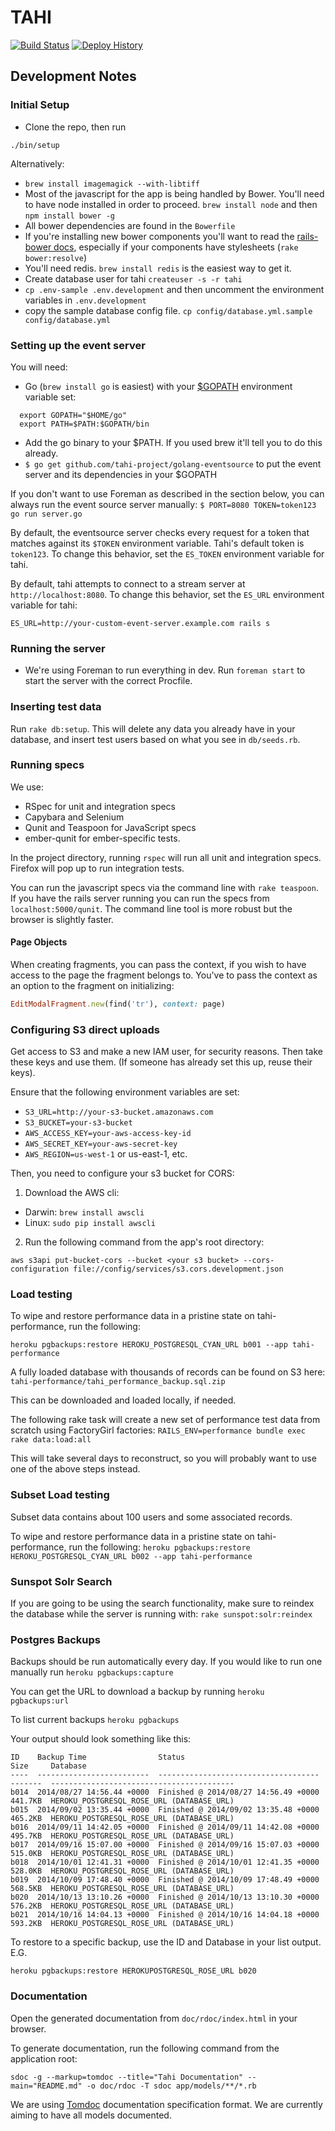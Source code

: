 # TAHI

[![Build Status](https://semaphoreapp.com/api/v1/projects/c2f9758d-c74d-498b-9db5-9a0da89df9e6/325656/shields_badge.svg)](https://semaphoreapp.com/tahi-project/tahi)
[![Deploy History](https://img.shields.io/badge/deploy-history-blue.svg)](https://semaphoreapp.com/tahi-project/tahi/servers/tahi-staging/)

## Development Notes

### Initial Setup

- Clone the repo, then run

```console
./bin/setup
```

Alternatively:

- `brew install imagemagick --with-libtiff`
- Most of the javascript for the app is being handled by Bower.  You'll need to
  have node installed
in order to proceed.  `brew install node` and then `npm install bower -g`
- All bower dependencies are found in the `Bowerfile`
- If you're installing new bower components you'll want to read the
  [rails-bower docs](https://github.com/42dev/bower-rails#rake-tasks),
  especially if your components have stylesheets (`rake bower:resolve`)
- You'll need redis.  `brew install redis` is the easiest way to get it.
- Create database user for tahi `createuser -s -r tahi`
- `cp .env-sample .env.development` and then uncomment the environment variables
  in `.env.development`
- copy the sample database config file.
  `cp config/database.yml.sample config/database.yml`

### Setting up the event server

You will need:

- Go (`brew install go` is easiest) with your
  [$GOPATH](http://golang.org/doc/code.html#GOPATH) environment variable set:

```shell
  export GOPATH="$HOME/go"
  export PATH=$PATH:$GOPATH/bin
```
- Add the go binary to your $PATH.  If you used brew it'll tell you to do this
  already.
- `$ go get github.com/tahi-project/golang-eventsource` to put the event server
  and its dependencies in your $GOPATH

If you don't want to use Foreman as described in the section below, you can
always run the event source server manually:
`$ PORT=8080 TOKEN=token123 go run server.go`

By default, the eventsource server checks every request for a token that matches
against its `$TOKEN` environment variable. Tahi's default token is `token123`.
To change this behavior, set the `ES_TOKEN` environment variable for tahi.

By default, tahi attempts to connect to a stream server at
`http://localhost:8080`. To change this behavior, set the `ES_URL` environment
variable for tahi:

```
ES_URL=http://your-custom-event-server.example.com rails s
```

### Running the server
- We're using Foreman to run everything in dev.  Run `foreman start` to
  start the server with the correct Procfile.

### Inserting test data
Run `rake db:setup`. This will delete any data you already have in your
database, and insert test users based on what you see in `db/seeds.rb`.

### Running specs

We use:

- RSpec for unit and integration specs
- Capybara and Selenium
- Qunit and Teaspoon for JavaScript specs
- ember-qunit for ember-specific tests.

In the project directory, running `rspec` will run all unit and integration
specs. Firefox will pop up to run integration tests.

You can run the javascript specs via the command line with `rake teaspoon`.  If
you have the rails server running you can run the specs from
`localhost:5000/qunit`.  The command line tool is more robust but the browser is
slightly faster.

#### Page Objects

When creating fragments, you can pass the context, if you wish to have access to
the page the fragment belongs to. You've to pass the context as an option to the
fragment on initializing:

```ruby
EditModalFragment.new(find('tr'), context: page)
```

### Configuring S3 direct uploads

Get access to S3 and make a new IAM user, for security reasons. Then take these
keys and use them. (If someone has already set this up, reuse their keys).

Ensure that the following environment variables are set:

- `S3_URL=http://your-s3-bucket.amazonaws.com`
- `S3_BUCKET=your-s3-bucket`
- `AWS_ACCESS_KEY=your-aws-access-key-id`
- `AWS_SECRET_KEY=your-aws-secret-key`
- `AWS_REGION=us-west-1` or us-east-1, etc.

Then, you need to configure your s3 bucket for CORS:

1. Download the AWS cli:
  - Darwin: `brew install awscli`
  - Linux: `sudo pip install awscli`
2. Run the following command from the app's root directory:
```
aws s3api put-bucket-cors --bucket <your s3 bucket> --cors-configuration file://config/services/s3.cors.development.json
```

### Load testing

To wipe and restore performance data in a pristine state on tahi-performance,
run the following:
```
heroku pgbackups:restore HEROKU_POSTGRESQL_CYAN_URL b001 --app tahi-performance
```

A fully loaded database with thousands of records can be found on S3 here:
```tahi-performance/tahi_performance_backup.sql.zip ```

This can be downloaded and loaded locally, if needed.

The following rake task will create a new set of performance test data from scratch using FactoryGirl factories:
```RAILS_ENV=performance bundle exec rake data:load:all```

This will take several days to reconstruct, so you will probably want to use one of the above steps instead.

### Subset Load testing

Subset data contains about 100 users and some associated records.

To wipe and restore performance data in a pristine state on tahi-performance,
run the following:
```heroku pgbackups:restore HEROKU_POSTGRESQL_CYAN_URL b002 --app tahi-performance```

### Sunspot Solr Search

If you are going to be using the search functionality, make sure to reindex the
database while the server is running with:
```rake sunspot:solr:reindex```

### Postgres Backups

Backups should be run automatically every day. If you would like to run one
manually run ```heroku pgbackups:capture```

You can get the URL to download a backup by running ```heroku pgbackups:url```

To list current backups ```heroku pgbackups```

Your output should look something like this:

```
ID    Backup Time                Status                                Size     Database
----  -------------------------  ------------------------------------  -------  -----------------------------------------
b014  2014/08/27 14:56.44 +0000  Finished @ 2014/08/27 14:56.49 +0000  441.7KB  HEROKU_POSTGRESQL_ROSE_URL (DATABASE_URL)
b015  2014/09/02 13:35.44 +0000  Finished @ 2014/09/02 13:35.48 +0000  465.2KB  HEROKU_POSTGRESQL_ROSE_URL (DATABASE_URL)
b016  2014/09/11 14:42.05 +0000  Finished @ 2014/09/11 14:42.08 +0000  495.7KB  HEROKU_POSTGRESQL_ROSE_URL (DATABASE_URL)
b017  2014/09/16 15:07.00 +0000  Finished @ 2014/09/16 15:07.03 +0000  515.0KB  HEROKU_POSTGRESQL_ROSE_URL (DATABASE_URL)
b018  2014/10/01 12:41.31 +0000  Finished @ 2014/10/01 12:41.35 +0000  528.0KB  HEROKU_POSTGRESQL_ROSE_URL (DATABASE_URL)
b019  2014/10/09 17:48.40 +0000  Finished @ 2014/10/09 17:48.49 +0000  568.5KB  HEROKU_POSTGRESQL_ROSE_URL (DATABASE_URL)
b020  2014/10/13 13:10.26 +0000  Finished @ 2014/10/13 13:10.30 +0000  576.2KB  HEROKU_POSTGRESQL_ROSE_URL (DATABASE_URL)
b021  2014/10/16 14:04.13 +0000  Finished @ 2014/10/16 14:04.18 +0000  593.2KB  HEROKU_POSTGRESQL_ROSE_URL (DATABASE_URL)
```

To restore to a specific backup, use the ID and Database in your list output.
E.G.

```heroku pgbackups:restore HEROKUPOSTGRESQL_ROSE_URL b020```

### Documentation

Open the generated documentation from `doc/rdoc/index.html` in your browser.

To generate documentation, run the following command from the application root:

`sdoc -g --markup=tomdoc --title="Tahi Documentation" --main="README.md" -o doc/rdoc -T sdoc app/models/**/*.rb`

We are using [Tomdoc](http://tomdoc.org/) documentation specification format. We are currently aiming to have all models documented.
